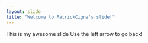 ```yaml
---
layout: slide
title: "Welcome to PatrickCigna's slide!"
---
```

This is my awesome slide
Use the left arrow to go back!
